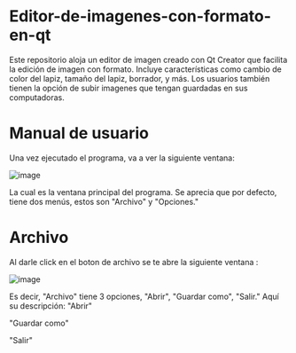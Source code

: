 # Editor-de-imagenes-con-formato-en-qt
Este repositorio aloja un editor de imagen creado con Qt Creator que facilita la edición de imagen con formato. Incluye características como cambio de color del lapiz, tamaño del lapiz, borrador, y más. Los usuarios también tienen la opción de subir imagenes que tengan guardadas en sus computadoras.

# Manual de usuario
Una vez ejecutado el programa, va a ver la siguiente ventana:

 ![image](https://github.com/JuanEmilioMu/Editor-de-imagenes-con-formato-en-qt/assets/159585399/2f6817cf-6005-4638-8123-69e27adb8131)

La cual es la ventana principal del programa. Se aprecia que por defecto, tiene dos menús, estos son "Archivo" y "Opciones."

# Archivo
Al darle click en el boton de archivo se te abre la siguiente ventana :

![image](https://github.com/JuanEmilioMu/Editor-de-imagenes-con-formato-en-qt/assets/159585399/8f0b0417-31f5-44e4-960c-ea28c9dc28e8)

Es decir, "Archivo" tiene 3 opciones, "Abrir", "Guardar como", "Salir."
Aquí su descripción:
"Abrir"

"Guardar como"

"Salir"




